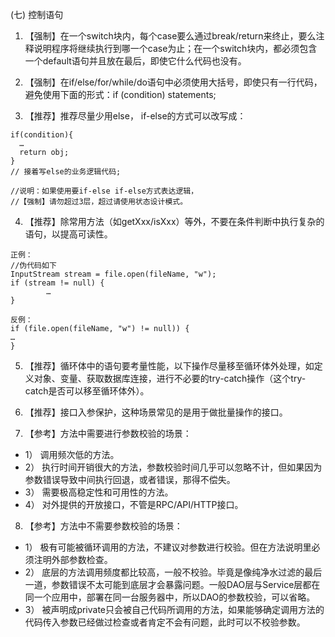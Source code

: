(七) 控制语句

1.	【强制】在一个switch块内，每个case要么通过break/return来终止，要么注释说明程序将继续执行到哪一个case为止；在一个switch块内，都必须包含一个default语句并且放在最后，即使它什么代码也没有。

2.	【强制】在if/else/for/while/do语句中必须使用大括号，即使只有一行代码，避免使用下面的形式：if (condition) statements;

3.	【推荐】推荐尽量少用else， if-else的方式可以改写成：

```
if(condition){
  …             
  return obj;    
}
// 接着写else的业务逻辑代码;

//说明：如果使用要if-else if-else方式表达逻辑，
//【强制】请勿超过3层，超过请使用状态设计模式。
  ```

4.	【推荐】除常用方法（如getXxx/isXxx）等外，不要在条件判断中执行复杂的语句，以提高可读性。

```
正例：
//伪代码如下
InputStream stream = file.open(fileName, "w");
if (stream != null) {
        …
}

反例：
if (file.open(fileName, "w") != null)) {
…
}
```

5.	【推荐】循环体中的语句要考量性能，以下操作尽量移至循环体外处理，如定义对象、变量、获取数据库连接，进行不必要的try-catch操作（这个try-catch是否可以移至循环体外）。

6.	【推荐】接口入参保护，这种场景常见的是用于做批量操作的接口。

7.	【参考】方法中需要进行参数校验的场景：
 * 1）	调用频次低的方法。
 * 2）	执行时间开销很大的方法，参数校验时间几乎可以忽略不计，但如果因为参数错误导致中间执行回退，或者错误，那得不偿失。  
 * 3） 需要极高稳定性和可用性的方法。
 * 4） 对外提供的开放接口，不管是RPC/API/HTTP接口。

8.	【参考】方法中不需要参数校验的场景：
 * 1）	极有可能被循环调用的方法，不建议对参数进行校验。但在方法说明里必须注明外部参数检查。
 * 2）	底层的方法调用频度都比较高，一般不校验。毕竟是像纯净水过滤的最后一道，参数错误不太可能到底层才会暴露问题。一般DAO层与Service层都在同一个应用中，部署在同一台服务器中，所以DAO的参数校验，可以省略。
 * 3）	被声明成private只会被自己代码所调用的方法，如果能够确定调用方法的代码传入参数已经做过检查或者肯定不会有问题，此时可以不校验参数。
